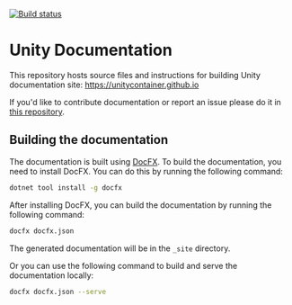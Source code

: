 [![Build status](https://ci.appveyor.com/api/projects/status/50hjsoi3gqu1becr?svg=true)](https://ci.appveyor.com/project/unitycontainer/documentation)

# Unity Documentation

This repository hosts source files and instructions for building Unity documentation site: https://unitycontainer.github.io 

If you'd like to contribute documentation or report an issue please do it in [this repository](https://github.com/unitycontainer/documentation).

## Building the documentation

The documentation is built using [DocFX](https://dotnet.github.io/docfx/). To build the documentation, you need to install DocFX. You can do this by running the following command:

```bash
dotnet tool install -g docfx
```

After installing DocFX, you can build the documentation by running the following command:

```bash
docfx docfx.json
```

The generated documentation will be in the `_site` directory.

Or you can use the following command to build and serve the documentation locally:

```bash
docfx docfx.json --serve
```
